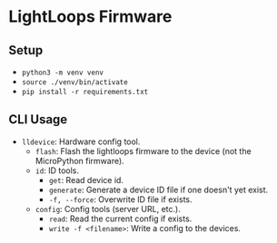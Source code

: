 # LightLoops Firmware
## Setup
- `python3 -m venv venv`
- `source ./venv/bin/activate`
- `pip install -r requirements.txt`

## CLI Usage
- `lldevice`: Hardware config tool.
  - `flash`: Flash the lightloops firmware to the device (not the MicroPython firmware).
  - `id`: ID tools.
    - `get`: Read device id.
    - `generate`: Generate a device ID file if one doesn't yet exist.
    - `-f, --force`: Overwrite ID file if exists.
  - `config`: Config tools (server URL, etc.).
    - `read`: Read the current config if exists.
    - `write -f <filename>`: Write a config to the devices.